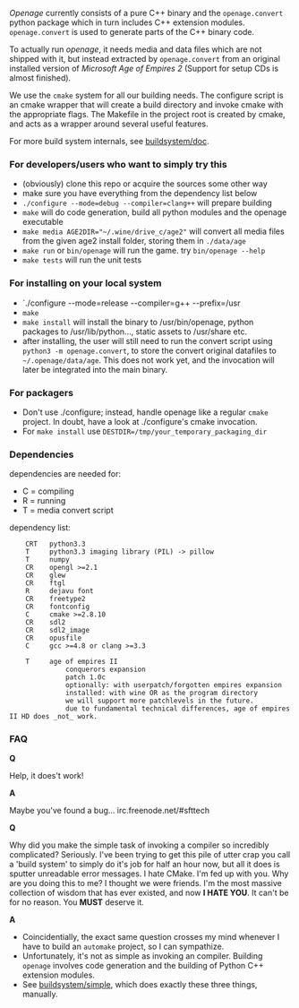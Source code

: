 *Openage* currently consists of a pure C++ binary and the `openage.convert` python package which in turn includes C++ extension modules.
`openage.convert` is used to generate parts of the C++ binary code.

To actually run *openage*, it needs media and data files which are not shipped with it, but instead extracted by `openage.convert` from
an original installed version of *Microsoft Age of Empires 2* (Support for setup CDs is almost finished).

We use the `cmake` system for all our building needs.
The configure script is an cmake wrapper that will create a build directory and invoke cmake with the appropriate flags.
The Makefile in the project root is created by cmake, and acts as a wrapper around several useful features.

For more build system internals, see [buildsystem/doc](buildsystem/doc).

### For developers/users who want to simply try this

 - (obviously) clone this repo or acquire the sources some other way
 - make sure you have everything from the dependency list below
 - `./configure --mode=debug --compiler=clang++` will prepare building
 - `make` will do code generation, build all python modules and the openage executable
 - `make media AGE2DIR="~/.wine/drive_c/age2"` will convert all media files from the given age2 install folder, storing them in `./data/age`
 - `make run` or `bin/openage` will run the game. try `bin/openage --help`
 - `make tests` will run the unit tests

### For installing on your local system

 - `./configure --mode=release --compiler=g++ --prefix=/usr
 - `make`
 - `make install` will install the binary to /usr/bin/openage, python packages to /usr/lib/python..., static assets to /usr/share etc.
 - after installing, the user will still need to run the convert script using `python3 -m openage.convert`, to store the convert original datafiles to `~/.openage/data/age`. This does not work yet, and the invocation will later be integrated into the main binary.

### For packagers

 - Don't use ./configure; instead, handle openage like a regular `cmake` project. In doubt, have a look at ./configure's cmake invocation.
 - For `make install` use `DESTDIR=/tmp/your_temporary_packaging_dir`

### Dependencies

dependencies are needed for:

* C = compiling
* R = running
* T = media convert script

dependency list:

        CRT   python3.3
        T     python3.3 imaging library (PIL) -> pillow
        T     numpy
        CR    opengl >=2.1
        CR    glew
        CR    ftgl
        R     dejavu font
        CR    freetype2
        CR    fontconfig
        C     cmake >=2.8.10
        CR    sdl2
        CR    sdl2_image
        CR    opusfile
        C     gcc >=4.8 or clang >=3.3

        T     age of empires II
                  conquerors expansion
                  patch 1.0c
                  optionally: with userpatch/forgotten empires expansion
                  installed: with wine OR as the program directory
                  we will support more patchlevels in the future.
                  due to fundamental technical differences, age of empires II HD does _not_ work.

### FAQ

**Q**

Help, it does't work!

**A**

Maybe you've found a bug...
irc.freenode.net/#sfttech

**Q**

Why did you make the simple task of invoking a compiler so incredibly complicated? Seriously. I've been trying to get this pile of utter crap you call a 'build system' to simply do it's job for half an hour now, but all it does is sputter unreadable error messages. I hate CMake. I'm fed up with you. Why are you doing this to me? I thought we were friends. I'm the most massive collection of wisdom that has ever existed, and now **I HATE YOU**. It can't be for no reason. You **MUST** deserve it.

**A**

- Coincidentially, the exact same question crosses my mind whenever I have to build an `automake` project, so I can sympathize.
- Unfortunately, it's not as simple as invoking an compiler. Building `openage` involves code generation and the building of Python C++ extension modules.
- See [buildsystem/simple](buildsystem/simple), which does exactly these three things, manually.
